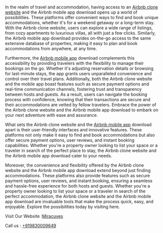 In the realm of travel and accommodation, having access to an <a href="https://miracuves.com/solutions/airbnb-clone/">Airbnb clone website</a> and the Airbnb mobile app download opens up a world of possibilities. These platforms offer convenient ways to find and book unique accommodations, whether it's for a weekend getaway or a long-term stay. With the Airbnb clone website, users can explore a wide range of listings, from cozy apartments to luxurious villas, all with just a few clicks. Similarly, the Airbnb mobile app download provides on-the-go access to the same extensive database of properties, making it easy to plan and book accommodations from anywhere, at any time.

Furthermore, the <a href="https://miracuves.com/solutions/airbnb-clone/">Airbnb mobile app</a> download complements this accessibility by providing travelers with the flexibility to manage their bookings on the go. Whether it's adjusting reservation details or browsing for last-minute stays, the app grants users unparalleled convenience and control over their travel plans. Additionally, both the Airbnb clone website and the mobile app boast features such as secure payment options and real-time communication channels, fostering trust and transparency between hosts and guests. As a result, users can navigate the booking process with confidence, knowing that their transactions are secure and their accommodations are vetted by fellow travelers. Embrace the power of the Airbnb clone website and the Airbnb mobile app download to embark on your next adventure with ease and assurance.

What sets the Airbnb clone website and the <a href="https://miracuves.com/solutions/airbnb-clone/">Airbnb mobile app</a> download apart is their user-friendly interfaces and innovative features. These platforms not only make it easy to find and book accommodations but also offer secure payment options, user reviews, and instant booking capabilities. Whether you're a property owner looking to list your space or a traveler in search of the perfect place to stay, the Airbnb clone website and the Airbnb mobile app download cater to your needs.

Moreover, the convenience and flexibility offered by the Airbnb clone website and the Airbnb mobile app download extend beyond just finding accommodations. These platforms also provide features such as secure payment options, user reviews, and instant booking, ensuring a seamless and hassle-free experience for both hosts and guests. Whether you're a property owner looking to list your space or a traveler in search of the perfect accommodation, the Airbnb clone website and the Airbnb mobile app download are invaluable tools that make the process quick, easy, and enjoyable. Explore the possibilities today by visiting here.

Visit Our Website :<a href="https://miracuves.com/">Miracuves</a>

Call us : <a href="https://miracuves.com/">+919830009649</a>


